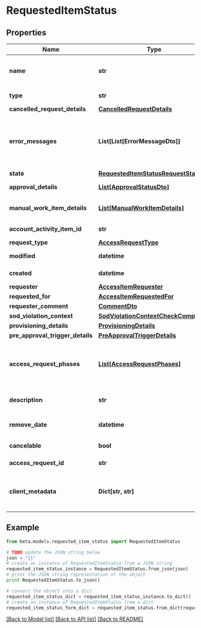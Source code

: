 # RequestedItemStatus


## Properties
Name | Type | Description | Notes
------------ | ------------- | ------------- | -------------
**name** | **str** | Human-readable display name of the item being requested. | [optional] 
**type** | **str** | Type of requested object. | [optional] 
**cancelled_request_details** | [**CancelledRequestDetails**](CancelledRequestDetails.md) |  | [optional] 
**error_messages** | **List[List[ErrorMessageDto]]** | List of list of localized error messages, if any, encountered during the approval/provisioning process. | [optional] 
**state** | [**RequestedItemStatusRequestState**](RequestedItemStatusRequestState.md) |  | [optional] 
**approval_details** | [**List[ApprovalStatusDto]**](ApprovalStatusDto.md) | Approval details for each item. | [optional] 
**manual_work_item_details** | [**List[ManualWorkItemDetails]**](ManualWorkItemDetails.md) | Manual work items created for provisioning the item. | [optional] 
**account_activity_item_id** | **str** | Id of associated account activity item. | [optional] 
**request_type** | [**AccessRequestType**](AccessRequestType.md) |  | [optional] 
**modified** | **datetime** | When the request was last modified. | [optional] 
**created** | **datetime** | When the request was created. | [optional] 
**requester** | [**AccessItemRequester**](AccessItemRequester.md) |  | [optional] 
**requested_for** | [**AccessItemRequestedFor**](AccessItemRequestedFor.md) |  | [optional] 
**requester_comment** | [**CommentDto**](CommentDto.md) |  | [optional] 
**sod_violation_context** | [**SodViolationContextCheckCompleted**](SodViolationContextCheckCompleted.md) |  | [optional] 
**provisioning_details** | [**ProvisioningDetails**](ProvisioningDetails.md) |  | [optional] 
**pre_approval_trigger_details** | [**PreApprovalTriggerDetails**](PreApprovalTriggerDetails.md) |  | [optional] 
**access_request_phases** | [**List[AccessRequestPhases]**](AccessRequestPhases.md) | A list of Phases that the Access Request has gone through in order, to help determine the status of the request. | [optional] 
**description** | **str** | Description associated to the requested object. | [optional] 
**remove_date** | **datetime** | When the role access is scheduled for removal. | [optional] 
**cancelable** | **bool** | True if the request can be canceled. | [optional] 
**access_request_id** | **str** | This is the account activity id. | [optional] 
**client_metadata** | **Dict[str, str]** | Arbitrary key-value pairs, if any were included in the corresponding access request | [optional] 

## Example

```python
from beta.models.requested_item_status import RequestedItemStatus

# TODO update the JSON string below
json = "{}"
# create an instance of RequestedItemStatus from a JSON string
requested_item_status_instance = RequestedItemStatus.from_json(json)
# print the JSON string representation of the object
print RequestedItemStatus.to_json()

# convert the object into a dict
requested_item_status_dict = requested_item_status_instance.to_dict()
# create an instance of RequestedItemStatus from a dict
requested_item_status_form_dict = requested_item_status.from_dict(requested_item_status_dict)
```
[[Back to Model list]](../README.md#documentation-for-models) [[Back to API list]](../README.md#documentation-for-api-endpoints) [[Back to README]](../README.md)


